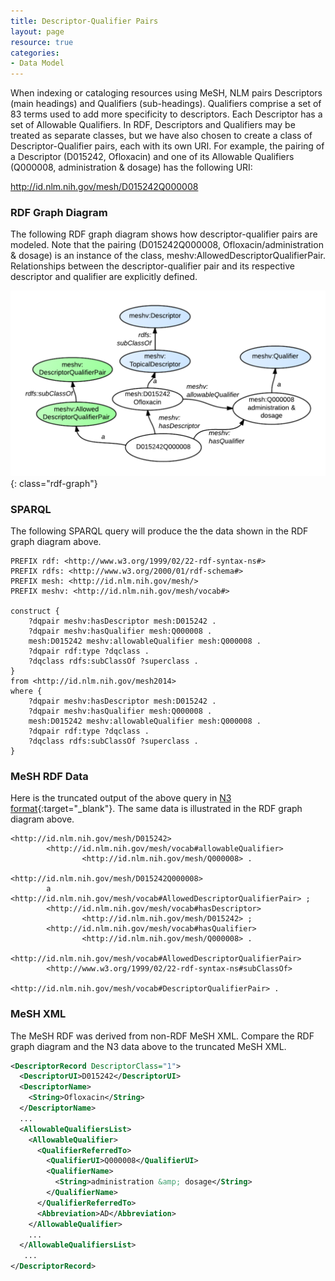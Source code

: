 ```yaml
---
title: Descriptor-Qualifier Pairs
layout: page
resource: true
categories:
- Data Model
---
```


When indexing or cataloging resources using MeSH, NLM pairs Descriptors (main headings) and Qualifiers (sub-headings). Qualifiers comprise a set of 83 terms used to add more specificity to descriptors. Each Descriptor has a set of Allowable Qualifiers. In RDF, Descriptors and Qualifiers may be treated as separate classes, but we have also chosen to create a class of Descriptor-Qualifier pairs, each with its own URI. For example, the pairing of a Descriptor (D015242, Ofloxacin) and one of its Allowable Qualifiers (Q000008, administration &amp; dosage) has the following URI:

http://id.nlm.nih.gov/mesh/D015242Q000008

### RDF Graph Diagram

The following RDF graph diagram shows how descriptor-qualifier pairs are modeled. Note that the pairing (D015242Q000008, Ofloxacin/administration &amp; dosage) is an instance of the class, meshv:AllowedDescriptorQualifierPair. Relationships between the descriptor-qualifier pair and its respective descriptor and qualifier are explicitly defined.

![Descriptor Qualifier Pair RDF Graph Diagram](images/DQPair.png){: class="rdf-graph"}

### SPARQL

The following <span class='invoke-sparql'>SPARQL query</span> will produce the the data shown in the RDF graph diagram above.


```sparql
PREFIX rdf: <http://www.w3.org/1999/02/22-rdf-syntax-ns#>
PREFIX rdfs: <http://www.w3.org/2000/01/rdf-schema#>
PREFIX mesh: <http://id.nlm.nih.gov/mesh/>
PREFIX meshv: <http://id.nlm.nih.gov/mesh/vocab#>

construct {
    ?dqpair meshv:hasDescriptor mesh:D015242 .
    ?dqpair meshv:hasQualifier mesh:Q000008 .
    mesh:D015242 meshv:allowableQualifier mesh:Q000008 .
    ?dqpair rdf:type ?dqclass .
    ?dqclass rdfs:subClassOf ?superclass .
}
from <http://id.nlm.nih.gov/mesh2014>
where {
    ?dqpair meshv:hasDescriptor mesh:D015242 .
    ?dqpair meshv:hasQualifier mesh:Q000008 .
    mesh:D015242 meshv:allowableQualifier mesh:Q000008 .
    ?dqpair rdf:type ?dqclass .
    ?dqclass rdfs:subClassOf ?superclass .
}
```

### MeSH RDF Data

Here is the truncated output of the above query in [N3 format](http://iddev.nlm.nih.gov/mesh/servlet/query?query=PREFIX%20rdf%3A%20%3Chttp%3A%2F%2Fwww.w3.org%2F1999%2F02%2F22-rdf-syntax-ns%23%3E%0D%0APREFIX%20rdfs%3A%20%3Chttp%3A%2F%2Fwww.w3.org%2F2000%2F01%2Frdf-schema%23%3E%0D%0APREFIX%20mesh%3A%20%3Chttp%3A%2F%2Fid.nlm.nih.gov%2Fmesh%2F%3E%0D%0APREFIX%20meshv%3A%20%3Chttp%3A%2F%2Fid.nlm.nih.gov%2Fmesh%2Fvocab%23%3E%0D%0A%0D%0Aconstruct%20%7B%0D%0A%20%20%20%20%3Fdqpair%20meshv%3AhasDescriptor%20mesh%3AD015242%20.%0D%0A%20%20%20%20%3Fdqpair%20meshv%3AhasQualifier%20mesh%3AQ000008%20.%0D%0A%20%20%20%20mesh%3AD015242%20meshv%3AallowableQualifier%20mesh%3AQ000008%20.%0D%0A%20%20%20%20%3Fdqpair%20rdf%3Atype%20%3Fdqclass%20.%0D%0A%20%20%20%20%3Fdqclass%20rdfs%3AsubClassOf%20%3Fsuperclass%20.%0D%0A%7D%0D%0Afrom%20%3Chttp%3A%2F%2Fid.nlm.nih.gov%2Fmesh2014%3E%0D%0Awhere%20%7B%0D%0A%20%20%20%20%3Fdqpair%20meshv%3AhasDescriptor%20mesh%3AD015242%20.%0D%0A%20%20%20%20%3Fdqpair%20meshv%3AhasQualifier%20mesh%3AQ000008%20.%0D%0A%20%20%20%20mesh%3AD015242%20meshv%3AallowableQualifier%20mesh%3AQ000008%20.%0D%0A%20%20%20%20%3Fdqpair%20rdf%3Atype%20%3Fdqclass%20.%0D%0A%20%20%20%20%3Fdqclass%20rdfs%3AsubClassOf%20%3Fsuperclass%20.%0D%0A%7D&format=N3){:target="_blank"}. The same data is illustrated in the RDF graph diagram above.

```
<http://id.nlm.nih.gov/mesh/D015242>
        <http://id.nlm.nih.gov/mesh/vocab#allowableQualifier>
                <http://id.nlm.nih.gov/mesh/Q000008> .

<http://id.nlm.nih.gov/mesh/D015242Q000008>
        a       <http://id.nlm.nih.gov/mesh/vocab#AllowedDescriptorQualifierPair> ;
        <http://id.nlm.nih.gov/mesh/vocab#hasDescriptor>
                <http://id.nlm.nih.gov/mesh/D015242> ;
        <http://id.nlm.nih.gov/mesh/vocab#hasQualifier>
                <http://id.nlm.nih.gov/mesh/Q000008> .
                
<http://id.nlm.nih.gov/mesh/vocab#AllowedDescriptorQualifierPair>
        <http://www.w3.org/1999/02/22-rdf-syntax-ns#subClassOf>
                <http://id.nlm.nih.gov/mesh/vocab#DescriptorQualifierPair> .
```

### MeSH XML

The MeSH RDF was derived from non-RDF MeSH XML. Compare the RDF graph diagram and the N3 data above to the truncated MeSH XML.

```xml
<DescriptorRecord DescriptorClass="1">
  <DescriptorUI>D015242</DescriptorUI>
  <DescriptorName>
    <String>Ofloxacin</String>
  </DescriptorName>
  ...
  <AllowableQualifiersList>
    <AllowableQualifier>
      <QualifierReferredTo>
        <QualifierUI>Q000008</QualifierUI>
        <QualifierName>
          <String>administration &amp; dosage</String>
        </QualifierName>
      </QualifierReferredTo>
      <Abbreviation>AD</Abbreviation>
    </AllowableQualifier>
    ...
  </AllowableQualifiersList>
   ...
</DescriptorRecord>
```
